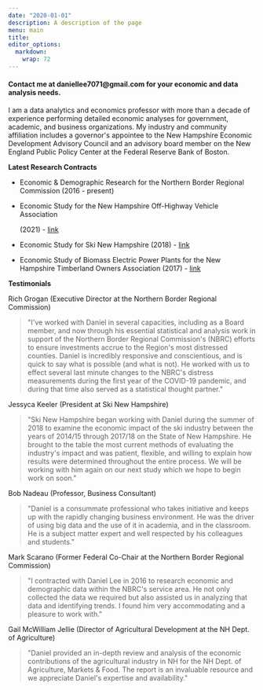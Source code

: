 ```yaml
---
date: "2020-01-01"
description: A description of the page
menu: main
title: 
editor_options: 
  markdown: 
    wrap: 72
---
```


#### Contact me at daniellee7071\@gmail.com for your economic and data analysis needs.

I am a data analytics and economics professor with more than a decade of
experience performing detailed economic analyses for government,
academic, and business organizations. My industry and community
affiliation includes a governor's appointee to the New Hampshire
Economic Development Advisory Council and an advisory board member on
the New England Public Policy Center at the Federal Reserve Bank of
Boston.

**Latest Research Contracts**

-   Economic & Demographic Research for the Northern Border Regional
    Commission (2016 - present)

-   Economic Study for the New Hampshire Off-Highway Vehicle Association

    \(2021\) -
    [link](https://milantrailhuggersatvclub.wildapricot.org/resources/Documents/2020%20Economic%20Study.pdf)

-   Economic Study for Ski New Hampshire (2018) -
    [link](https://www.skinh.com/assets/documents/Economic-Contribution-Study-14-18-FINAL.pdf)

-   Economic Study of Biomass Electric Power Plants for the New
    Hampshire Timberland Owners Association (2017) -
    [link](https://nhtoa.org/files/docs/Economic%20Contribution%20of%20the%20Biomass%20Electrical%20Power%20Gen%20in%20NH%202016.pdf)

**Testimonials**

Rich Grogan (Executive Director at the Northern Border Regional
Commission)

> "I've worked with Daniel in several capacities,
> including as a Board member, and now through his essential statistical
> and analysis work in support of the Northern Border Regional
> Commission's (NBRC) efforts to ensure investments accrue to the
> Region's
> most distressed counties. Daniel is incredibly responsive and
> conscientious, and is quick to say what is possible (and what is not).
> He worked with us to effect several last minute changes to the NBRC's
> distress measurements during the first year of the COVID-19 pandemic,
> and during that time also served as a statistical thought partner."

Jessyca Keeler (President at Ski New Hampshire)

> "Ski New Hampshire began working with Daniel
> during the summer of 2018 to examine the economic impact of the ski
> industry between the years of 2014/15 through 2017/18 on the State of
> New Hampshire. He brought to the table the most current methods of
> evaluating the industry's impact and was patient, flexible, and
> willing
> to explain how results were determined throughout the entire process.
> We
> will be working with him again on our next study which we hope to
> begin
> work on soon."

Bob Nadeau (Professor, Business Consultant)

> "Daniel is a consummate professional who takes
> initiative and keeps up with the rapidly changing business
> environment.
> He was the driver of using big data and the use of it in academia, and
> in the classroom. He is a subject matter expert and well respected by
> his colleagues and students."

Mark Scarano (Former Federal Co-Chair at the Northern Border Regional
Commission)

> "I contracted with Daniel Lee in 2016 to research economic and
> demographic data within the NBRC's service area. He not only collected
> the data we required but also assisted us in analyzing that data and
> identifying trends. I found him very accommodating and a pleasure to
> work with."

Gail McWilliam Jellie (Director of Agricultural Development at the NH
Dept. of Agriculture)

> "Daniel provided an in-depth review and analysis of the economic
> contributions of the agricultural industry in NH for the NH Dept. of
> Agriculture, Markets & Food. The report is an invaluable resource and
> we appreciate Daniel's expertise and availability."
